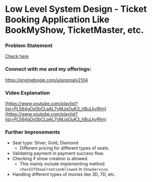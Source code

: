 # Low Level System Design - Ticket Booking Application Like BookMyShow, TicketMaster, etc. 

### Problem Statement
[Check here](problem-statement.md)

### Connect with me and my offerings:
https://enginebogie.com/u/anomaly2104

### Video Explanation
[https://www.youtube.com/playlist?list=PL564gOx0bCLpAL7yMJqOuK3_hBuLkyRhn](https://www.youtube.com/playlist?list=PL564gOx0bCLpAL7yMJqOuK3_hBuLkyRhn)

### Further Improvements
* Seat type: Silver, Gold, Diamond
    * Different pricing for different types of seats.
* Validating payment in payment success flow. 
* Checking if show creation is allowed. 
    * This mainly include implementing method `checkIfShowCreationAllowed` in `ShowService`.
* Handling different types of movies like 3D, 7D, etc.
